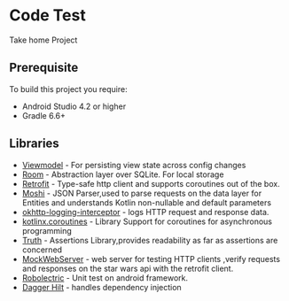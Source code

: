
# Code Test

Take home Project




## Prerequisite

To build this project you require: 
  
  - Android Studio 4.2 or higher
  - Gradle 6.6+

  
## Libraries


- [Viewmodel](https://developer.android.com/topic/libraries/architecture/viewmodel) - For persisting view state across config changes
- [Room](https://developer.android.com/training/data-storage/room) - Abstraction layer over SQLite. For local storage
- [Retrofit](https://square.github.io/retrofit/) - Type-safe http client and supports coroutines out of the box.  
- [Moshi](https://github.com/square/moshi) - JSON Parser,used to parse requests on the data layer for Entities and understands Kotlin non-nullable and default parameters
- [okhttp-logging-interceptor](https://github.com/square/okhttp/blob/master/okhttp-logging-interceptor/README.md) - logs HTTP request and response data.
- [kotlinx.coroutines](https://github.com/Kotlin/kotlinx.coroutines) - Library Support for coroutines for asynchronous programming
- [Truth](https://truth.dev/) - Assertions Library,provides readability as far as assertions are concerned
- [MockWebServer](https://github.com/square/okhttp/tree/master/mockwebserver) - web server for testing HTTP clients ,verify requests and responses on the star wars api with the retrofit client.
- [Robolectric](http://robolectric.org/) - Unit test on android framework.
- [Dagger Hilt](https://dagger.dev/hilt) - handles dependency injection
 
